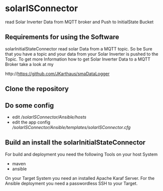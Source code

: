 # solarISConnector
read Solar Inverter Data from MQTT broker and Push to InitialState Bucket

## Requirements for using the Software

>>>
solarInitialStateConnector read solar Data from a MQTT topic.
So be Sure that you have a topic and your data from your Solar Inverter is pushed
to the Topic.
To get more Information how to get Solar Inverter Data to a MQTT Broker take a look at my

http://https://github.com/JKarthaus/smaDataLogger 
>>>

## Clone the repository



## Do some config

* edit */solarISConnector/Ansible/hosts*
* edit the app config */solarISConnector/Ansible/templates/solarISConnector.cfg*

## Build an install the solarInitialStateConnector

For build and deployment you need the following Tools on your host System

* maven
* ansible

On your Target System you need an installed Apache Karaf Server.
For the Ansible deployment you need a passwordless SSH to your Target.
